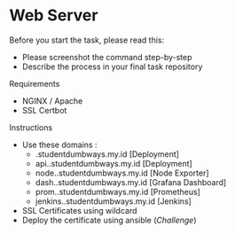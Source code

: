 # Web Server

Before you start the task, please read this:
- Please screenshot the command step-by-step
- Describe the process in your final task repository

Requirements
- NGINX / Apache
- SSL Certbot

Instructions
- Use these domains :
  - <name>.studentdumbways.my.id [Deployment]
  - api.<name>.studentdumbways.my.id [Deployment]
  - node.<name>.studentdumbways.my.id [Node Exporter]
  - dash.<name>.studentdumbways.my.id [Grafana Dashboard]
  - prom.<name>.studentdumbways.my.id [Prometheus]
  - jenkins.<name>.studentdumbways.my.id [Jenkins]
- SSL Certificates using wildcard
- Deploy the certificate using ansible (*Challenge*)